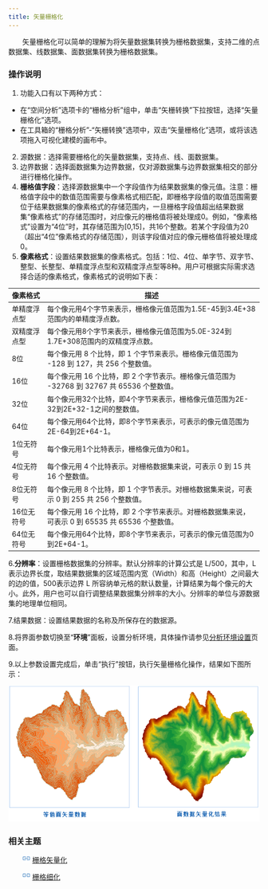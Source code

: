 ```yaml
---
title: 矢量栅格化
---
```


　　矢量栅格化可以简单的理解为将矢量数据集转换为栅格数据集，支持二维的点数据集、线数据集、面数据集转换为栅格数据集。

### 操作说明

1. 功能入口有以下两种方式：
  - 在“空间分析”选项卡的“栅格分析”组中，单击“矢栅转换”下拉按钮，选择“矢量栅格化”选项。
  - 在工具箱的“栅格分析”-“矢栅转换”选项中，双击“矢量栅格化”选项，或将该选项拖入可视化建模的画布中。
2. 源数据：选择需要栅格化的矢量数据集，支持点、线、面数据集。
3. 边界数据：选择面数据集为边界数据，仅对源数据集与边界数据集相交的部分进行栅格化操作。 
4. **栅格值字段**：选择源数据集中一个字段值作为结果数据集的像元值。注意：栅格值字段中的数值范围需要与像素格式相匹配，即栅格字段值的取值范围需要位于结果数据集的像素格式的存储范围内，一旦栅格字段值超出结果数据集“像素格式”的存储范围时，对应像元的栅格值将被处理成0。例如，“像素格式”设置为“4位”时，其存储范围为[0,15]，共16个整数。若某个字段值为20（超出“4位”像素格式的存储范围），则该字段值对应的像元栅格值将被处理成0。
5. **像素格式**：设置结果数据集的像素格式。包括：1位、4位、单字节、双字节、整型、长整型、单精度浮点型和双精度浮点型等8种。用户可根据实际需求选择合适的像素格式，像素格式的说明如下表：  
  
像素格式|描述  
-|-  
单精度浮点型|每个像元用4个字节来表示，栅格像元值范围为1.5E-45到3.4E+38范围内的单精度浮点数。  
双精度浮点型|每个像元用8个字节来表示，栅格像元值范围为5.0E-324到1.7E+308范围内的双精度浮点数。  
8位|每个像元用 8 个比特，即 1 个字节来表示。栅格像元值范围为 -128 到 127，共 256 个整数值。  
16位|每个像元用 16 个比特，即 2 个字节表示。栅格像元值范围为 -32768 到 32767 共 65536 个整数值。  
32位|每个像元用32个比特，即4个字节来表示，栅格像元值范围为2E-32到2E+32-1之间的整数值。  
64位|每个像元用64个比特，即8个字节来表示，可表示的像元值范围为2E-64到2E+64-1。  
1位无符号|每个像元用1个比特表示，栅格像元值为0和1。  
4位无符号|每个像元用 4 个比特表示。对栅格数据集来说，可表示 0 到 15 共 16 个整数值。  
8位无符号|每个像元用 8 个比特，即 1 个字节表示。对栅格数据集来说，可表示 0 到 255 共 256 个整数值。  
16位无符号|每个像元用 16 个比特，即 2 个字节来表示。对栅格数据集来说，可表示 0 到 65535 共 65536 个整数值。  
64位无符号|每个像元用64个比特，即8个字节来表示，可表示的像元值范围为0到2E+64-1。

6.**分辨率**：设置栅格数据集的分辨率。默认分辨率的计算公式是 L/500，其中，L 表示边界长度，取结果数据集的区域范围内宽（Width）和高（Height）之间最大的边的值，500表示边界 L 所容纳单元格的默认数量，计算结果为每个像元的大小。此外，用户也可以自行调整结果数据集分辨率的大小。分辨率的单位与源数据集的地理单位相同。
  
7.结果数据：设置结果数据的名称及所保存在的数据源。
  
8.将界面参数切换至“**环境**”面板，设置分析环境，具体操作请参见[分析环境设置](AnalystEnvironment.html)页面。
  
9.以上参数设置完成后，单击“执行”按钮，执行矢量栅格化操作，结果如下图所示：

  ![](img/VectortoRaster.png)


### 相关主题

　　![](../img/smalltitle.png) [栅格矢量化](RasterToVector.html)

　　![](../img/smalltitle.png) [栅格细化](ThinRaster.html)


